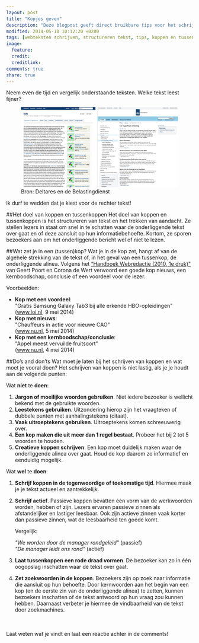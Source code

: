 ```yaml
---
layout: post
title: "Kopjes geven"
description: "Deze blogpost geeft direct bruikbare tips voor het schrijven van koppen en tussenkoppen voor webteksten."
modified: 2014-05-10 10:12:20 +0200
tags: [webteksten schrijven, structureren tekst, tips, koppen en tussenkoppen]
image:
  feature: 
  credit: 
  creditlink:
comments: true
share: true
---
```

Neem even de tijd en vergelijk onderstaande teksten. Welke tekst leest
fijner?
<figure>
<a href="../images/koppen.jpg" ><img src="../thumbnails/koppen_resized.jpg" alt="Voorbeelden van webteksten
met en zonder tussenkoppen" title="Klik op de afbeelding voor een vergroting. "></a>
<figcaption>Bron: Deltares en de Belastingdienst</figcaption>
</figure>
Ik durf te wedden dat je kiest voor de rechter tekst!

##Het doel van koppen en tussenkoppen
Het doel van koppen en tussenkoppen is het structureren van tekst en
het trekken van aandacht. Ze
stellen lezers in staat om snel in te schatten waar de onderliggende
tekst over gaat en of deze aansluit op hun informatiebehoefte. Kortom,
ze sporen bezoekers aan om het onderliggende bericht wel of niet te
lezen.

##Wat zet je in een (tussen)kop?
Wat je in de kop zet, hangt af van de algehele strekking van de tekst of, in het geval van een tussenkop, de onderliggende alinea. 
Volgens het <a href="http://www.bol.com/nl/p/handboek-webredactie/1001004009905814">
“Handboek Webredactie (2010, 1e druk)"</a> van Geert Poort en
Corona de Wert verwoord een goede kop nieuws, een kernboodschap,
conclusie of een voordeel voor de lezer.

Voorbeelden:

-  **Kop met een voordeel**:  
"Gratis Samsung Galaxy Tab3 bij alle erkende HBO-opleidingen" (www.loi.nl, 9 mei 2014)  
- **Kop met nieuws**:  
"Chauffeurs in actie voor nieuwe CAO"  
(www.nu.nl, 5 mei 2014)  
-  **Kop met een kernboodschap/conclusie**:  
"Appel meest vervuilde fruitsoort"  
(www.nu.nl, 4 mei 2014)

##Do’s and don’ts
Wat moet je laten bij het schrijven van koppen en wat moet je vooral doen?
Het schrijven van koppen is niet lastig, als je je houdt aan de volgende punten:

Wat **niet** te **doen**:

1.	**Jargon of moeilijke woorden gebruiken**. Niet iedere bezoeker is
wellicht bekend met de gebruikte woorden.  
2. **Leestekens gebruiken**. Uitzondering hierop zijn het vraagteken of dubbele punten met aanhalingstekens (citaat).
3.	**Vaak uitroeptekens gebruiken**. Uitroeptekens komen schreeuwerig over. 
4.	**Een kop maken die uit meer dan 1 regel bestaat**. Probeer het bij 2 tot 5 woorden te houden. 
5.	**Creatieve koppen schrijven**. Een kop moet duidelijk maken waar de onderliggende alinea over gaat. Houd de kop daarom zo informatief en eenduidig mogelijk. 

Wat **wel** te **doen**:

1.	**Schrijf koppen in de tegenwoordige of toekomstige tijd**. Hiermee maak je je tekst actueel en aantrekkelijk. 
2.	**Schrijf actief**. Passieve koppen bevatten een vorm van de werkwoorden worden, hebben of zijn. Lezers ervaren passieve
      zinnen als afstandelijker en lastiger leesbaar.  Ook zijn actieve zinnen vaak korter dan passieve zinnen, wat de
      leesbaarheid ten goede komt.

	Vergelijk:
	
	 _"We worden door de manager rondgeleid"_ (passief)  
	 _"De manager leidt ons rond"_ (actief)
	
3.	**Laat tussenkoppen een rode draad vormen**. De bezoeker kan zo in één oogopslag inschatten waar de tekst over gaat. 
4.	**Zet zoekwoorden in de koppen**. Bezoekers zijn op zoek naar informatie die aansluit op hun behoefte. Door kernwoorden aan het begin van een kop (en de eerste zin van de onderliggende alinea) te zetten, kunnen bezoekers inschatten of de tekst antwoord op hun vraag zou kunnen  hebben. Daarnaast verbeter je hiermee de vindbaarheid van de tekst door zoekmachines.


<br><br>
Laat weten wat je vindt en laat een reactie achter in de comments!
